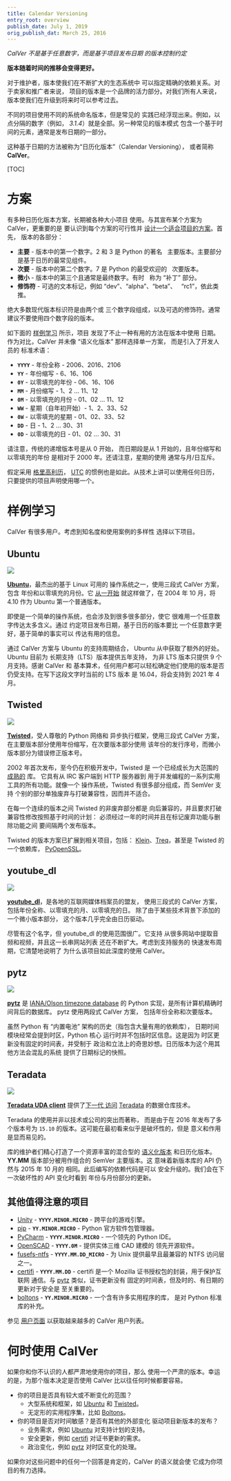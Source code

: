 ```yaml
---
title: Calendar Versioning
entry_root: overview
publish_date: July 1, 2019
orig_publish_dat: March 25, 2016
---
```


*CalVer 不是基于任意数字，而是基于项目发布日期
的版本控制约定*

**版本随着时间的推移会变得更好。**

对于维护者，版本使我们在不断扩大的生态系统中
可以指定精确的依赖关系。对于卖家和推广者来说，
项目的版本是一个品牌的活力部分。对我们所有人来说，
版本使我们在升级到将来时可以参考过去。

不同的项目使用不同的系统命名版本，但是常见的
实践已经浮现出来。例如，以点分隔的数字（例如，
*3.1.4*）就是全部。另一种常见的版本模式
包含一个基于时间的元素，通常是发布日期的一部分。

这种基于日期的方法被称为“日历化版本”（Calendar Versioning），
或者简称 **CalVer**。

[TOC]

# 方案

有多种日历化版本方案，长期被各种大小项目
使用。与其宣布某个方案为 CalVer，更重要的是
要认识到每个方案的可行性并
[设计一个适合项目的方案][designing_a_version]。首先，
版本的各部分：

* **主要** - 版本中的第一个数字。2 和 3 是 Python 的著名
  主要版本。主要部分是基于日历的最常见组件。
* **次要** - 版本中的第二个数字。7 是 Python 的最受欢迎的
  次要版本。
* **微小** - 版本中的第三个且通常是最终数字。有时
  称为 “补丁” 部分。
* **修饰符** - 可选的文本标记，例如 “dev”、“alpha”、“beta”、
  “rc1”，依此类推。

绝大多数现代版本标识符是由两个或
三个数字段组成，以及可选的修饰符。通常
建议不要使用四个数字段的版本。

[designing_a_version]: http://sedimental.org/designing_a_version.html

如下面的 [样例学习](#样例学习) 所示，项目
发现了不止一种有用的方法在版本中使用
日期。 作为对比，CalVer 并未像 “语义化版本” 那样选择单一方案，
而是引入了开发人员的
标准术语：

* **`YYYY`** - 年份全称 - 2006、2016、2106
* **`YY`** - 年份缩写 - 6、16、106
* **`0Y`** - 以零填充的年份 - 06、16、106
* **`MM`** - 月份缩写 - 1、2 ... 11、12
* **`0M`** - 以零填充的月份 - 01、02 ... 11、12
* **`WW`** - 星期（自年初开始）- 1、2、33、52
* **`0W`** - 以零填充的星期 - 01、02、33、52
* **`DD`** - 日 - 1、2 ... 30、31
* **`0D`** - 以零填充的日 - 01、02 ... 30、31

请注意，传统的递增版本号是从 0 开始，
而日期段是从 1 开始的，且年份缩写和以零填充的年份
是相对于 2000 年。还请注意，星期的使用
通常与月/日互斥。

假定采用 [格里高利历][gregorian]，
[UTC][utc] 的惯例也是如此。从技术上讲可以使用任何日历，
只要提供的项目声明使用哪一个。

[gregorian]: https://zh.wikipedia.org/wiki/%E6%A0%BC%E9%87%8C%E6%9B%86
[utc]: https://zh.wikipedia.org/wiki/%E5%8D%8F%E8%B0%83%E4%B8%96%E7%95%8C%E6%97%B6

# 样例学习

CalVer 有很多用户。考虑到知名度和使用案例的多样性
选择以下项目。

## Ubuntu

<img src="https://img.shields.io/badge/calver-YY.0M.MICRO-22bfda.svg" />

**[Ubuntu][ubuntu]**，最杰出的基于 Linux 可用的
操作系统之一，使用三段式 CalVer 方案，包含
年份和以零填充的月份。它
[从一开始][ubuntu_releases] 就这样做了，在 2004 年 10 月，将 4.10
作为 Ubuntu 第一个普通版本。

即使是一个简单的操作系统，也会涉及到很多很多部分，使它
很难用一个任意数字传达太多含义。通过
约定项目发布日期，基于日历的版本要比
一个任意数字更好，基于简单的事实可以
传达有用的信息。

通过 CalVer 方案与 Ubuntu 的支持周期结合，
Ubuntu 从中获取了额外的好处。Ubuntu 目前为
长期支持（LTS）版本提供五年支持，
为非 LTS 版本只提供 9 个月支持。感谢 CalVer 和
基本算术，任何用户都可以轻松确定他们使用的版本是否
仍受支持。在写下这段文字时当前的 LTS 版本
是 16.04，将会支持到 2021 年 4 月。

[ubuntu]: http://www.ubuntu.com/
[ubuntu_releases]: https://zh.wikipedia.org/wiki/Ubuntu%E5%8F%91%E8%A1%8C%E7%89%88%E5%88%97%E8%A1%A8

## Twisted

<img src="https://img.shields.io/badge/calver-YY.MM.MICRO-22bfda.svg" />

**[Twisted][twisted]**，受人尊敬的 Python 网络和
异步执行框架，使用三段式 CalVer 方案，
在主要版本部分使用年份缩写，在次要版本部分使用
该年份的发行序号，而微小版本部分为错误修正版本号。

2002 年首次发布，至今仍在积极开发中，Twisted 是
一个已经成长为大范围的 [成熟的][twisted_wp] 库。
它具有从 IRC 客户端到 HTTP 服务器到
用于并发编程的一系列实用工具的所有功能。就像一个
操作系统，Twisted 有很多部分组成，而 SemVer 支持
个别的部分单独废弃与打破兼容性，因而并不适合。

在每一个连续的版本之间 Twisted 的非废弃部分都是
向后兼容的，并且要求打破兼容性修改按照基于时间的计划：
必须经过一年的时间并且在标记废弃功能与删除功能之间
要间隔两个发布版本。

Twisted 的版本方案已扩展到相关项目，包括：
[Klein][klein]、[Treq][treq]，甚至是 Twisted 的一个依赖库，
[PyOpenSSL][pyopenssl]。

[twisted]: https://twistedmatrix.com
[twisted_wp]: https://en.wikipedia.org/wiki/Twisted_%28software%29
[klein]: https://github.com/twisted/klein
[treq]: https://github.com/twisted/treq
[pyopenssl]: https://github.com/pyca/pyopenssl

## youtube_dl

<img src="https://img.shields.io/badge/calver-YYYY.0M.0D-22bfda.svg" />

**[youtube_dl][youtube_dl]**，是各地的互联网媒体档案员的盟友，
使用三段式的 CalVer 方案，
包括年份全称、以零填充的月、以零填充的日。
除了由于某些技术背景下添加的一个微小版本部分，
这个版本几乎完全由日历驱动。

尽管有这个名字，但 youtube_dl 的使用范围很广。它支持
从很多网站中提取音频和视频，并且这一长串网站列表
还在不断扩大。考虑到支持服务的
快速发布周期，它清楚地说明了
为什么该项目如此深度的使用 CalVer。

[youtube_dl]: https://rg3.github.io/youtube-dl/

## pytz

<img src="https://img.shields.io/badge/calver-YYYY.MINOR-22bfda.svg" />

**[pytz][pytz]** 是 [IANA/Olson timezone database][iana_tz]
 的 Python 实现，是所有计算机精确时间背后的数据库。
pytz 使用两段式 CalVer 方案，
包括年份全称和次要版本。

虽然 Python 有 “内置电池” 架构的历史（指包含大量有用的依赖库），
日期时间模块经常会提到时区，Python 核心
运行时并不包括时区信息。这是因为
时区更新没有固定的时间表，并受制于
政治和立法上的奇思妙想。日历版本为这个用其他方法会混乱的系统
提供了日期标记的快照。

[pytz]: https://pypi.python.org/pypi/pytz
[iana_tz]: https://www.iana.org/time-zones

## Teradata

<img src="https://img.shields.io/badge/calver-YY.MM.MINOR.MICRO-22bfda.svg" />

**[Teradata UDA client][teradata_uda]** 提供了[下一代
访问][uda_blog] [Teradata][teradata] 的数据仓库技术。

Teradata 的使用并非以技术或公司的突出而著称，
而是由于在 2016 年发布了多个版本号为 `15.10`
 的版本。这可能在最初看来似乎是破坏性的，但是
意义和作用是显而易见的。

库的维护者们精心打造了一个资源丰富的混合型的
[语义化版本][semver] 和日历化版本。**YY.MM**
版本部分被用作组合的 SemVer 主要版本。这
意味着新版本库的 API 仍然与 2015 年 10 月的
相同。此后编写的依赖代码是可以
安全升级的。我们会在下一次破坏性的 API 变化时看到
年份与月份部分的更新。

[teradata]: http://www.teradata.com/
[teradata_uda]: https://pypi.python.org/pypi/teradata
[uda_blog]: https://developer.teradata.com/tools/reference/teradata-python-module
[semver]: https://semver.org/lang/zh-CN/

## 其他值得注意的项目

* [Unity][unity] - **`YYYY.MINOR.MICRO`** - 跨平台的游戏引擎。
* [pip][pip] - **`YY.MINOR.MICRO`** - Python 官方软件包管理器。
* [PyCharm][pycharm] - **`YYYY.MINOR.MICRO`** - 一个领先的 Python IDE。
* [OpenSCAD][openscad] - **`YYYY.0M`** - 提供实体三维 CAD 建模的
  领先开源软件。
* [fusefs-ntfs][fusefs-ntfs] - **`YYYY.MM.DD_MICRO`** - 为 Unix
  提供最早且最兼容的 NTFS 访问层
  之一。
* [certifi][certifi] - **`YYYY.MM.DD`** - certifi 是一个
  Mozilla 证书授权包的封装，用于保护互联网
  通信。与 [pytz](#pytz) 类似，证书更新没有
  固定的时间表，但及时的、有日期的更新对于安全是
  至关重要的。
* [boltons][boltons] - **`YY.MINOR.MICRO`** - 一个含有许多实用程序的库，
  是对 Python 标准库的补充。

[unity]: https://unity3d.com/unity/whats-new/
[pycharm]: https://www.jetbrains.com/pycharm/download/
[fusefs-ntfs]: http://www.freshports.org/sysutils/fusefs-ntfs
[openscad]: http://www.openscad.org/
[certifi]: https://pypi.python.org/pypi/certifi
[boltons]: http://boltons.readthedocs.io/en/latest/
[pip]: https://pip.pypa.io/en/stable/news/


参见 [用户页面][users] 以获取越来越多的 CalVer 用户列表。

[users]: /users.html

# 何时使用 CalVer

如果你和你不认识的人都严肃地使用你的项目，那么
使用一个严肃的版本。幸运的是，为那个版本决定是否使用 CalVer
比以往任何时候都要容易。

* 你的项目是否具有较大或不断变化的范围？
    * 大型系统和框架，如 [Ubuntu](#ubuntu) 和 [Twisted](#twisted)。
    * 无定形的实用程序集，比如 [Boltons](#其他值得注意的项目)。
* 你的项目是否对时间敏感？是否有其他的外部变化
  驱动项目新版本的发布？
    * 业务需求，例如 [Ubuntu](#ubuntu) 对支持计划的支持。
    * 安全更新，例如 [certifi](#其他值得注意的项目) 对证书更新的需求。
    * 政治变化，例如 [pytz](#pytz) 对时区变化的处理。

如果你对这些问题中的任何一个回答是肯定的，CalVer 的语义就会使
它成为你项目的有力选择。
